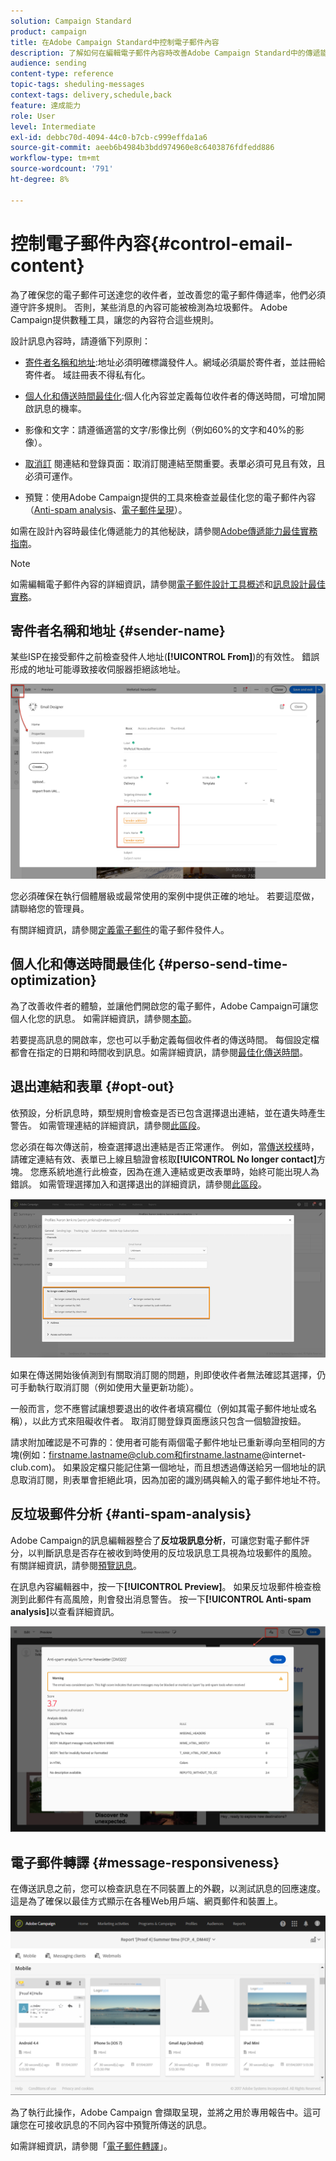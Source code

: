 ```yaml
---
solution: Campaign Standard
product: campaign
title: 在Adobe Campaign Standard中控制電子郵件內容
description: 了解如何在編輯電子郵件內容時改善Adobe Campaign Standard中的傳遞能力。
audience: sending
content-type: reference
topic-tags: sheduling-messages
context-tags: delivery,schedule,back
feature: 達成能力
role: User
level: Intermediate
exl-id: debbc70d-4094-44c0-b7cb-c999effda1a6
source-git-commit: aeeb6b4984b3bdd974960e8c6403876fdfedd886
workflow-type: tm+mt
source-wordcount: '791'
ht-degree: 8%

---
```


# 控制電子郵件內容{#control-email-content}

<!--TO KEEP because specific to Campaign-->

為了確保您的電子郵件可送達您的收件者，並改善您的電子郵件傳遞率，他們必須遵守許多規則。 否則，某些消息的內容可能被檢測為垃圾郵件。 Adobe Campaign提供數種工具，讓您的內容符合這些規則。

設計訊息內容時，請遵循下列原則：

* [寄件者名稱和地址](#sender-name):地址必須明確標識發件人。網域必須屬於寄件者，並註冊給寄件者。 域註冊表不得私有化。

   <!--**Subject**: Avoid excessive capitalization and punctuation, and words that are frequently used by spammers ("Win", "Free", etc.).-->
* [個人化和傳送時間最佳化](#perso-send-time-optimization):個人化內容並定義每位收件者的傳送時間，可增加開啟訊息的機率。
* 影像和文字：請遵循適當的文字/影像比例（例如60%的文字和40%的影像）。
* [取消訂](#opt-out) 閱連結和登錄頁面：取消訂閱連結至關重要。表單必須可見且有效，且必須可運作。
* 預覽：使用Adobe Campaign提供的工具來檢查並最佳化您的電子郵件內容（[Anti-spam analysis](#anti-spam-analysis)、[電子郵件呈現](#message-responsiveness)）。

如需在設計內容時最佳化傳遞能力的其他秘訣，請參閱[Adobe傳遞能力最佳實務指南](https://experienceleague.adobe.com/docs/deliverability-learn/deliverability-best-practice-guide/content-best-practices-for-optimal-delivery.html)。

>[!NOTE]
>
>如需編輯電子郵件內容的詳細資訊，請參閱[電子郵件設計工具概述](../../designing/using/designing-content-in-adobe-campaign.md)和[訊息設計最佳實務](../../designing/using/designing-content-in-adobe-campaign.md#content-design-best-practices)。

## 寄件者名稱和地址 {#sender-name}

某些ISP在接受郵件之前檢查發件人地址(**[!UICONTROL From]**)的有效性。 錯誤形成的地址可能導致接收伺服器拒絕該地址。

![](assets/delivery_content_edition16.png)

您必須確保在執行個體層級或最常使用的案例中提供正確的地址。 若要這麼做，請聯絡您的管理員。

有關詳細資訊，請參閱[定義電子郵件](../../designing/using/subject-line.md#email-sender)的電子郵件發件人。

## 個人化和傳送時間最佳化 {#perso-send-time-optimization}

為了改善收件者的體驗，並讓他們開啟您的電子郵件，Adobe Campaign可讓您個人化您的訊息。 如需詳細資訊，請參閱[本節](../../designing/using/personalization.md)。

若要提高訊息的開啟率，您也可以手動定義每個收件者的傳送時間。 每個設定檔都會在指定的日期和時間收到訊息。如需詳細資訊，請參閱[最佳化傳送時間](../../sending/using/optimizing-the-sending-time.md)。

## 退出連結和表單 {#opt-out}

依預設，分析訊息時，類型規則會檢查是否已包含選擇退出連結，並在遺失時產生警告。 如需管理連結的詳細資訊，請參閱[此區段](../../designing/using/links.md)。

您必須在每次傳送前，檢查選擇退出連結是否正常運作。 例如，當[傳送校樣](../../sending/using/sending-proofs.md)時，請確定連結有效、表單已上線且驗證會核取&#x200B;**[!UICONTROL No longer contact]**&#x200B;方塊。 您應系統地進行此檢查，因為在進入連結或更改表單時，始終可能出現人為錯誤。 如需管理選擇加入和選擇退出的詳細資訊，請參閱[此區段](../../audiences/using/managing-opt-in-and-opt-out-in-campaign.md)。

![](assets/optin_landingpage_3.png)

如果在傳送開始後偵測到有關取消訂閱的問題，則即使收件者無法確認其選擇，仍可手動執行取消訂閱（例如使用大量更新功能）。

一般而言，您不應嘗試讓想要退出的收件者填寫欄位（例如其電子郵件地址或名稱），以此方式來阻礙收件者。 取消訂閱登錄頁面應該只包含一個驗證按鈕。

請求附加確認是不可靠的：使用者可能有兩個電子郵件地址已重新導向至相同的方塊(例如：firstname.lastname@club.com和firstname.lastname@internet-club.com)。 如果設定檔只能記住第一個地址，而且想透過傳送給另一個地址的訊息取消訂閱，則表單會拒絕此項，因為加密的識別碼與輸入的電子郵件地址不符。

## 反垃圾郵件分析 {#anti-spam-analysis}

Adobe Campaign的訊息編輯器整合了&#x200B;**反垃圾訊息分析**，可讓您對電子郵件評分，以判斷訊息是否存在被收到時使用的反垃圾訊息工具視為垃圾郵件的風險。 有關詳細資訊，請參閱[預覽訊息](../../sending/using/previewing-messages.md)。

在訊息內容編輯器中，按一下&#x200B;**[!UICONTROL Preview]**。 如果反垃圾郵件檢查檢測到此郵件有高風險，則會發出消息警告。 按一下&#x200B;**[!UICONTROL Anti-spam analysis]**&#x200B;以查看詳細資訊。

![](assets/sending_anti-spam_analysis.png)

## 電子郵件轉譯 {#message-responsiveness}

在傳送訊息之前，您可以檢查訊息在不同裝置上的外觀，以測試訊息的回應速度。 這是為了確保以最佳方式顯示在各種Web用戶端、網頁郵件和裝置上。

![](assets/inbox_rendering_report_3.png)

為了執行此操作，Adobe Campaign 會擷取呈現，並將之用於專用報告中。這可讓您在可接收訊息的不同內容中預覽所傳送的訊息。

如需詳細資訊，請參閱「[電子郵件轉譯](../../sending/using/email-rendering.md)」。

